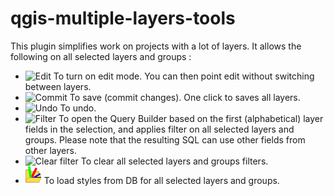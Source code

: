 # qgis-multiple-layers-tools
This plugin simplifies work on projects with a lot of layers. It allows the following on all selected layers and groups :

* ![Edit](multiple_layers_edit.png) To turn on edit mode. You can then point edit without switching between layers.
* ![Commit](multiple_layers_commit.png) To save (commit changes). One click to saves all layers.
* ![Undo](multiple_layers_undo.png) To undo.
* ![Filter](multiple_layers_filter.png) To open the Query Builder based on the first (alphabetical) layer fields in the selection, and applies filter on all selected layers and groups. Please note that the resulting SQL can use other fields from other layers.
* ![Clear filter](multiple_layers_clearfilter.png) To clear all selected layers and groups filters.
* ![Load styles](multiple_layers_loadstyles.png) To load styles from DB for all selected layers and groups.

